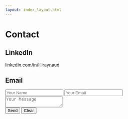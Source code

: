 ```yaml
---
layout: index_layout.html
---
```

# Contact

## LinkedIn
<a href="https://www.linkedin.com/in/liliraynaud/" target="_blank">linkedin.com/in/liliraynaud</a>

## Email
<form name="contact" netlify data-netlify-recaptcha="true">
    <input type="text" name="name" placeholder="Your Name" required>
    <input type="email" name="email" placeholder="Your Email" required>
    <textarea name="message" placeholder="Your Message" required></textarea>
    <div data-netlify-recaptcha="true"></div>
    <button type="submit" class="button">Send</button>
    <button type="reset" class="button reset">Clear</button>
</form>